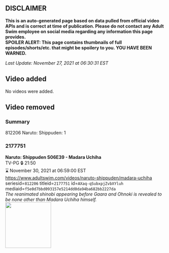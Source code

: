 ## DISCLAIMER
**This is an auto-generated page based on data pulled from official video APIs and is correct at time of publication. Please do not contact any Adult Swim employee on social media regarding any information this page provides.**  
**SPOILER ALERT: This page contains thumbnails of full episodes/shorts/etc. that might be spoilery to you. YOU HAVE BEEN WARNED.**  

_Last Update: November 27, 2021 at 06:30:31 EST_
## Video added
No videos were added.  
## Video removed
### Summary
812206 Naruto: Shippuden: 1  
### 2177751
**Naruto: Shippuden S06E39 - Madara Uchiha**  
TV-PG 🔒 21:50  
⌛ November 30, 2021 at 06:59:00 EST  
https://www.adultswim.com/videos/naruto-shippuden/madara-uchiha  
seriesid=`812206` titleid=`2177751` id=`AXaq-qSubxpjZvbXYluh` mediaid=`f5e0d7bbd093157e5214dd0da94ba682bb2227da`  
_The reanimated shinobi appearing before Gaara and Ohnoki is revealed to be none other than Madara Uchiha himself._  
<a href="https://media.cdn.adultswim.com/uploads/20210107/thumbnails/2_21171333513-NarutoShippuden_322_MadaraUchina.jpg"><img src="https://media.cdn.adultswim.com/uploads/20210107/thumbnails/2_21171333513-NarutoShippuden_322_MadaraUchina.jpg" height="144px" /></a>
